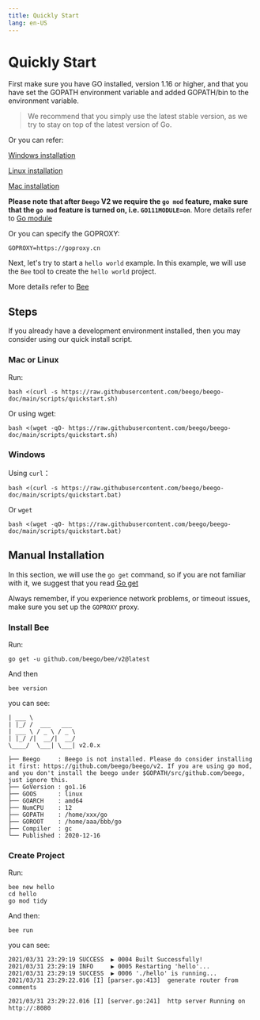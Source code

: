 ```yaml
---
title: Quickly Start
lang: en-US
---
```


# Quickly Start

First make sure you have GO installed, version 1.16 or higher, and that you have set the GOPATH environment variable and added GOPATH/bin to the environment variable.

> We recommend that you simply use the latest stable version, as we try to stay on top of the latest version of Go.

Or you can refer:

[Windows installation](environment/install_go_windows.md)

[Linux installation](environment/install_go_linux.md)

[Mac installation](environment/install_go_mac.md)

**Please note that after `Beego` V2 we require the `go mod` feature, make sure that the `go mod` feature is turned on, i.e. `GO111MODULE=on`**. More details refer to [Go module](environment/go_mod.md)

Or you can specify the GOPROXY:

```shell
GOPROXY=https://goproxy.cn
```

Next, let's try to start a `hello world` example. In this example, we will use the `Bee` tool to create the `hello world` project.

More details refer to [Bee](./bee/README.md)

## Steps

If you already have a development environment installed, then you may consider using our quick install script.

### Mac or Linux

Run:

```shell
bash <(curl -s https://raw.githubusercontent.com/beego/beego-doc/main/scripts/quickstart.sh)
```

Or using wget:

```shell
bash <(wget -qO- https://raw.githubusercontent.com/beego/beego-doc/main/scripts/quickstart.sh)
```

### Windows

Using `curl`：

```shell
bash <(curl -s https://raw.githubusercontent.com/beego/beego-doc/main/scripts/quickstart.bat)
```

Or `wget`

```shell
bash <(wget -qO- https://raw.githubusercontent.com/beego/beego-doc/main/scripts/quickstart.bat)
```

## Manual Installation

In this section, we will use the `go get` command, so if you are not familiar with it, we suggest that you read [Go get](environment/go_get_command.md)

Always remember, if you experience network problems, or timeout issues, make sure you set up the `GOPROXY` proxy.

### Install Bee

Run:

```shell
go get -u github.com/beego/bee/v2@latest
```

And then

```shell
bee version
```

you can see:

```shell
| ___ \
| |_/ /  ___   ___
| ___ \ / _ \ / _ \
| |_/ /|  __/|  __/
\____/  \___| \___| v2.0.x

├── Beego     : Beego is not installed. Please do consider installing it first: https://github.com/beego/beego/v2. If you are using go mod, and you don't install the beego under $GOPATH/src/github.com/beego, just ignore this.
├── GoVersion : go1.16
├── GOOS      : linux
├── GOARCH    : amd64
├── NumCPU    : 12
├── GOPATH    : /home/xxx/go
├── GOROOT    : /home/aaa/bbb/go
├── Compiler  : gc
└── Published : 2020-12-16

```

### Create Project

Run:

```shell
bee new hello
cd hello
go mod tidy
```

And then:

```shell
bee run
```
you can see:

```shell
2021/03/31 23:29:19 SUCCESS  ▶ 0004 Built Successfully!
2021/03/31 23:29:19 INFO     ▶ 0005 Restarting 'hello'...
2021/03/31 23:29:19 SUCCESS  ▶ 0006 './hello' is running...
2021/03/31 23:29:22.016 [I] [parser.go:413]  generate router from comments

2021/03/31 23:29:22.016 [I] [server.go:241]  http server Running on http://:8080
```
